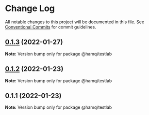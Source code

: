 # Change Log

All notable changes to this project will be documented in this file.
See [Conventional Commits](https://conventionalcommits.org) for commit guidelines.

## [0.1.3](https://github.com/taoyuan/hamq/compare/@hamq/testlab@0.1.2...@hamq/testlab@0.1.3) (2022-01-27)

**Note:** Version bump only for package @hamq/testlab





## [0.1.2](https://github.com/taoyuan/hamq/compare/@hamq/testlab@0.1.1...@hamq/testlab@0.1.2) (2022-01-23)

**Note:** Version bump only for package @hamq/testlab





## 0.1.1 (2022-01-23)

**Note:** Version bump only for package @hamq/testlab
